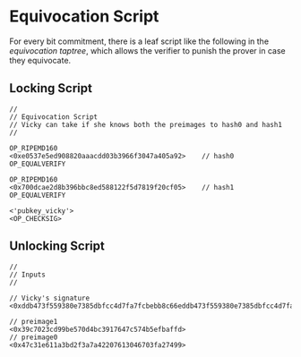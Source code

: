 # Equivocation Script 
For every bit commitment, there is a leaf script like the following in the *equivocation taptree*, which allows the verifier to punish the prover in case they equivocate.

## Locking Script 
```
// 
// Equivocation Script
// Vicky can take if she knows both the preimages to hash0 and hash1
// 

OP_RIPEMD160
<0xe0537e5ed908820aaacdd03b3966f3047a405a92>    // hash0
OP_EQUALVERIFY

OP_RIPEMD160
<0x700dcae2d8b396bbc8ed588122f5d7819f20cf05>    // hash1
OP_EQUALVERIFY

<'pubkey_vicky'>
<OP_CHECKSIG>
```


## Unlocking Script 

```
// 
// Inputs
//

// Vicky's signature
<0xddb473f559380e7385dbfcc4d7fa7fcbebb8c66eddb473f559380e7385dbfcc4d7fa7fcbebb8c66eddb473f559380e7385dbfcc4d7fa7fcbebb8c66e>

// preimage1
<0x39c7023cd99be570d4bc3917647c574b5efbaffd>
// preimage0
<0x47c31e611a3bd2f3a7a42207613046703fa27499>
```
